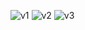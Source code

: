![v1](https://user-images.githubusercontent.com/30559667/103159015-41d1d500-4792-11eb-98af-3b76f311c6f5.PNG)
![v2](https://user-images.githubusercontent.com/30559667/103159017-43030200-4792-11eb-9cae-5d301a84f59c.PNG)
![v3](https://user-images.githubusercontent.com/30559667/103159019-43030200-4792-11eb-9483-efc37b46228f.PNG)
